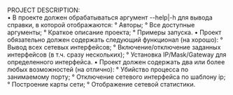 PROJECT DESCRIPTION:  
• В проекте должен обрабатываться аргумент --help|-h для вывода справки, в которой отображаются:
° Авторы;
° Все доступные аргументы;  ° Краткое описание проекта;  ° Примеры запуска.  • Проект обязательно должен содержать следующий функционал (на хорошо): ° Вывод всех сетевых интерфейсов; ° Включение/отключение заданных интерфейсов (в т.ч. сразу нескольких); ° Установка IP/Mask/Gateway для определенного интерфейса. • Проект должен содержать два или более любых возможностей (на отлично): ° Убийство процесса по занимаемому порту; ° Отключение сетевого интерфейса по шаблону ip; ° Построение карты сети; ° Отображение сетевой статистики.
